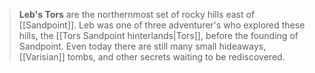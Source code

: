> **Leb's Tors** are the northernmost set of rocky hills east of [[Sandpoint]]. Leb was one of three adventurer's who explored these hills, the [[Tors Sandpoint hinterlands|Tors]], before the founding of Sandpoint. Even today there are still many small hideaways, [[Varisian]] tombs, and other secrets waiting to be rediscovered.








